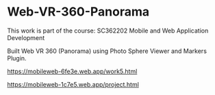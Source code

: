 # Web-VR-360-Panorama
This work is part of the course: SC362202 Mobile and Web Application Development

Built Web VR 360 (Panorama) using Photo Sphere Viewer and Markers Plugin.

https://mobileweb-6fe3e.web.app/work5.html

https://mobileweb-1c7e5.web.app/project.html
